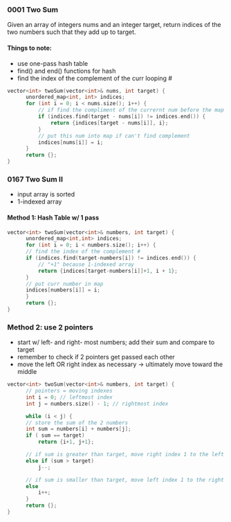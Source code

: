 ### 0001 Two Sum

Given an array of integers nums and an integer target, return indices of the two numbers such that they add up to target.

#### Things to note:
* use one-pass hash table
* find() and end() functions for hash
* find the index of the complement of the curr looping #

```cpp
vector<int> twoSum(vector<int>& nums, int target) {
      unordered_map<int, int> indices;
      for (int i = 0; i < nums.size(); i++) {
          // if find the compliment of the currernt num before the map ends, return
          if (indices.find(target - nums[i]) != indices.end()) {
              return {indices[target - nums[i]], i};
          }
          // put this num into map if can't find complement
          indices[nums[i]] = i; 
      }
      return {};
}
```

### 0167 Two Sum II
- input array is sorted
- 1-indexed array 

#### Method 1: Hash Table w/ 1 pass
```cpp
vector<int> twoSum(vector<int>& numbers, int target) {
      unordered_map<int,int> indices;
      for (int i = 0; i < numbers.size(); i++) {
      // find the index of the complement #
      if (indices.find(target-numbers[i]) != indices.end()) {
          // "+1" because 1-indexed array
          return {indices[target-numbers[i]]+1, i + 1};
      } 
      // put curr number in map
      indices[numbers[i]] = i;
      }
      return {};
}
```
### Method 2: use 2 pointers
- start w/ left- and right- most numbers; add their sum and compare to target
- remember to check if 2 pointers get passed each other
- move the left OR right index as necessary -> ultimately move toward the middle

```cpp
vector<int> twoSum(vector<int>& numbers, int target) {
      // pointers = moving indexes
      int i = 0; // leftmost index
      int j = numbers.size() - 1; // rightmost index

      while (i < j) {
      // store the sum of the 2 numbers
      int sum = numbers[i] + numbers[j];
      if ( sum == target)
          return {i+1, j+1};

      // if sum is greater than target, move right index 1 to the left 
      else if (sum > target)
          j--; 

      // if sum is smaller than target, move left index 1 to the right 
      else 
          i++;
      }
      return {};
}
```

